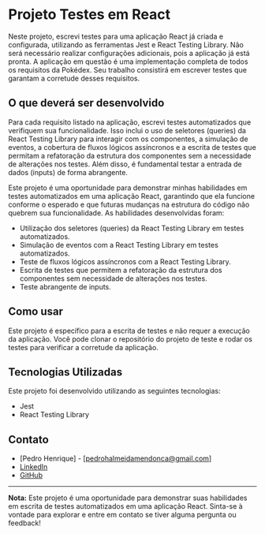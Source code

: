 # Projeto Testes em React

Neste projeto, escrevi testes para uma aplicação React já criada e configurada, utilizando as ferramentas Jest e React Testing Library. Não será necessário realizar configurações adicionais, pois a aplicação já está pronta. A aplicação em questão é uma implementação completa de todos os requisitos da Pokédex. Seu trabalho consistirá em escrever testes que garantam a corretude desses requisitos.

## O que deverá ser desenvolvido

Para cada requisito listado na aplicação, escrevi testes automatizados que verifiquem sua funcionalidade. Isso inclui o uso de seletores (queries) da React Testing Library para interagir com os componentes, a simulação de eventos, a cobertura de fluxos lógicos assíncronos e a escrita de testes que permitam a refatoração da estrutura dos componentes sem a necessidade de alterações nos testes. Além disso, é fundamental testar a entrada de dados (inputs) de forma abrangente.

Este projeto é uma oportunidade para demonstrar minhas habilidades em testes automatizados em uma aplicação React, garantindo que ela funcione conforme o esperado e que futuras mudanças na estrutura do código não quebrem sua funcionalidade. As habilidades desenvolvidas foram:

- Utilização dos seletores (queries) da React Testing Library em testes automatizados.
- Simulação de eventos com a React Testing Library em testes automatizados.
- Teste de fluxos lógicos assíncronos com a React Testing Library.
- Escrita de testes que permitem a refatoração da estrutura dos componentes sem necessidade de alterações nos testes.
- Teste abrangente de inputs.

## Como usar

Este projeto é específico para a escrita de testes e não requer a execução da aplicação. Você pode clonar o repositório do projeto de teste e rodar os testes para verificar a corretude da aplicação.

## Tecnologias Utilizadas

Este projeto foi desenvolvido utilizando as seguintes tecnologias:

- Jest
- React Testing Library

## Contato

- [Pedro Henrique] - [pedrohalmeidamendonca@gmail.com]
- [LinkedIn](https://www.linkedin.com/in/pedrohxiv/)
- [GitHub](https://github.com/pedrohxiv)

---

**Nota:** Este projeto é uma oportunidade para demonstrar suas habilidades em escrita de testes automatizados em uma aplicação React. Sinta-se à vontade para explorar e entre em contato se tiver alguma pergunta ou feedback!
